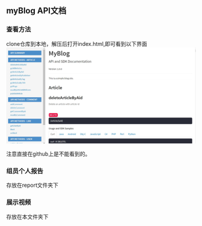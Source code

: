 ## myBlog API文档
### 查看方法
clone仓库到本地，解压后打开index.html,即可看到以下界面
![pic](pic.jpg)

注意直接在github上是不能看到的。

### 组员个人报告
存放在report文件夹下

### 展示视频  
存放在本文件夹下
